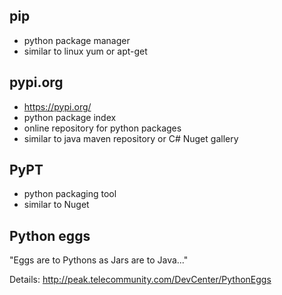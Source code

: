 ## pip
* python package manager
* similar to linux yum or apt-get

## pypi.org
* https://pypi.org/
* python package index
* online repository for python packages
* similar to java maven repository or C# Nuget gallery

## PyPT
* python packaging tool
* similar to Nuget

## Python eggs
"Eggs are to Pythons as Jars are to Java..."

Details: http://peak.telecommunity.com/DevCenter/PythonEggs
